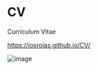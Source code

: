 # CV
Curriculum Vitae

https://josrojas.github.io/CV/

![image](https://github.com/josrojas/CV/assets/73319827/8cd10640-c962-4191-bdd2-2504788ad328)
